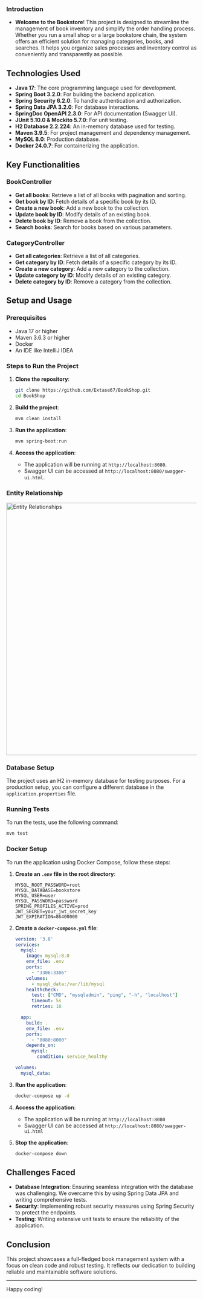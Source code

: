 ### Introduction

- **Welcome to the Bookstore**! This project is designed to streamline the management of book inventory and simplify the order handling process. Whether you run a small shop or a large bookstore chain, the system offers an efficient solution for managing categories, books, and searches. It helps you organize sales processes and inventory control as conveniently and transparently as possible.
## Technologies Used
-  **Java 17**: The core programming language used for development.
-  **Spring Boot 3.2.0**: For building the backend application.
-  **Spring Security 6.2.0**: To handle authentication and authorization.
-  **Spring Data JPA 3.2.0**: For database interactions.
-  **SpringDoc OpenAPI 2.3.0**: For API documentation (Swagger UI).
-  **JUnit 5.10.0 & Mockito 5.7.0**: For unit testing.
-  **H2 Database 2.2.224**: An in-memory database used for testing.
-  **Maven 3.9.5**: For project management and dependency management.
-  **MySQL 8.0**: Production database.
-  **Docker 24.0.7**: For containerizing the application.

## Key Functionalities
### BookController
- **Get all books**: Retrieve a list of all books with pagination and sorting.
- **Get book by ID**: Fetch details of a specific book by its ID.
- **Create a new book**: Add a new book to the collection.
- **Update book by ID**: Modify details of an existing book.
- **Delete book by ID**: Remove a book from the collection.
- **Search books**: Search for books based on various parameters.

### CategoryController
- **Get all categories**: Retrieve a list of all categories.
- **Get category by ID**: Fetch details of a specific category by its ID.
- **Create a new category**: Add a new category to the collection.
- **Update category by ID**: Modify details of an existing category.
- **Delete category by ID**: Remove a category from the collection.

## Setup and Usage
### Prerequisites
- Java 17 or higher
- Maven 3.6.3 or higher
- Docker
- An IDE like IntelliJ IDEA

### Steps to Run the Project
1. **Clone the repository**:
    ```sh
    git clone https://github.com/Extase67/BookShop.git
    cd BookShop
    ```

2. **Build the project**:
    ```sh
    mvn clean install
    ```

3. **Run the application**:
    ```sh
    mvn spring-boot:run
    ```

4. **Access the application**:
    - The application will be running at `http://localhost:8080`.
    - Swagger UI can be accessed at `http://localhost:8080/swagger-ui.html`.

### Entity Relationship
<img width="668" alt="Entity Relationships" src="https://github.com/user-attachments/assets/db0fb825-9812-4ff4-b7a6-0d6f0a2b0f13" />

### Database Setup
The project uses an H2 in-memory database for testing purposes. For a production setup, you can configure a different database in the `application.properties` file.

### Running Tests
To run the tests, use the following command:
```sh
mvn test
```

### Docker Setup
To run the application using Docker Compose, follow these steps:

1. **Create an `.env` file in the root directory**:
    ```properties
    MYSQL_ROOT_PASSWORD=root
    MYSQL_DATABASE=bookstore
    MYSQL_USER=user
    MYSQL_PASSWORD=password
    SPRING_PROFILES_ACTIVE=prod
    JWT_SECRET=your_jwt_secret_key
    JWT_EXPIRATION=86400000
    ```

2. **Create a `docker-compose.yml` file**:
    ```yaml
    version: '3.8'
    services:
      mysql:
        image: mysql:8.0
        env_file: .env
        ports:
          - "3306:3306"
        volumes:
          - mysql_data:/var/lib/mysql
        healthcheck:
          test: ["CMD", "mysqladmin", "ping", "-h", "localhost"]
          timeout: 5s
          retries: 10

      app:
        build: .
        env_file: .env
        ports:
          - "8080:8080"
        depends_on:
          mysql:
            condition: service_healthy

    volumes:
      mysql_data:
    ```

3. **Run the application**:
    ```sh
    docker-compose up -d
    ```

4. **Access the application**:
    - The application will be running at `http://localhost:8080`
    - Swagger UI can be accessed at `http://localhost:8080/swagger-ui.html`

5. **Stop the application**:
    ```sh
    docker-compose down
    ```
## Challenges Faced
- **Database Integration**: Ensuring seamless integration with the database was challenging. We overcame this by using Spring Data JPA and writing comprehensive tests.
- **Security**: Implementing robust security measures using Spring Security to protect the endpoints.
- **Testing**: Writing extensive unit tests to ensure the reliability of the application.

## Conclusion
This project showcases a full-fledged book management system with a focus on clean code and robust testing. It reflects our dedication to building reliable and maintainable software solutions.

---

Happy coding!
